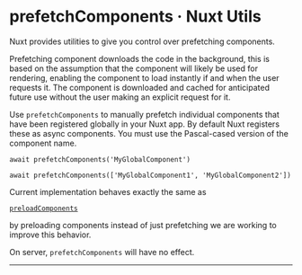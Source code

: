 # prefetchComponents · Nuxt Utils
Nuxt provides utilities to give you control over prefetching components.

Prefetching component downloads the code in the background, this is based on the assumption that the component will likely be used for rendering, enabling the component to load instantly if and when the user requests it. The component is downloaded and cached for anticipated future use without the user making an explicit request for it.

Use `prefetchComponents` to manually prefetch individual components that have been registered globally in your Nuxt app. By default Nuxt registers these as async components. You must use the Pascal-cased version of the component name.

```
await prefetchComponents('MyGlobalComponent')

await prefetchComponents(['MyGlobalComponent1', 'MyGlobalComponent2'])

```


Current implementation behaves exactly the same as

[`preloadComponents`](https://nuxt.com/docs/api/utils/preload-components)

by preloading components instead of just prefetching we are working to improve this behavior.

On server, `prefetchComponents` will have no effect.

* * *